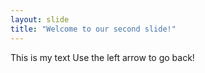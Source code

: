 ```yaml
---
layout: slide
title: "Welcome to our second slide!"
---
```

This is my text
Use the left arrow to go back!
